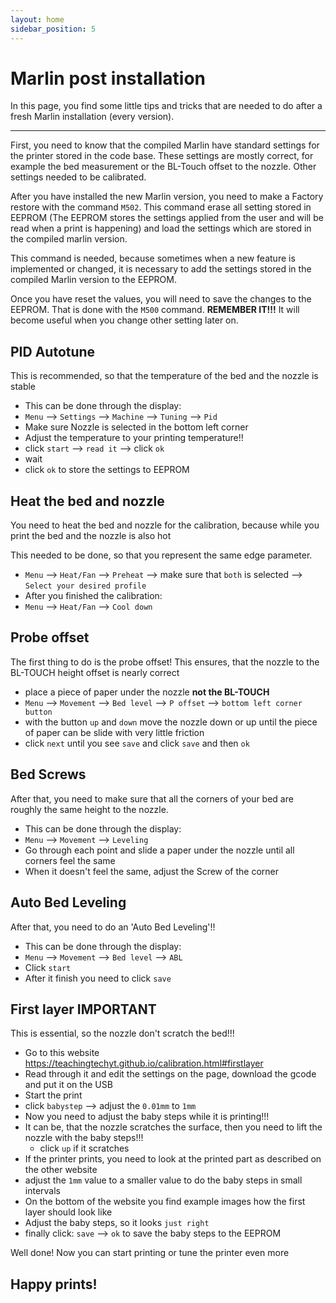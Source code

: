 ```yaml
---
layout: home
sidebar_position: 5
---
```


# Marlin post installation

In this page, you find some little tips and tricks that are needed to do after a fresh Marlin installation (every version).

---

First, you need to know that the compiled Marlin have standard settings for the printer stored in the code base. These settings are mostly correct, for example the bed measurement or the BL-Touch offset to the nozzle. Other settings needed to be calibrated. 

After you have installed the new Marlin version, you need to make a Factory restore with the command `M502`. This command erase all setting stored in EEPROM (The EEPROM stores the settings applied from the user and will be read when a print is happening) and load the settings which are stored in the compiled marlin version.

This command is needed, because sometimes when a new feature is implemented or changed, it is necessary to add the settings stored in the compiled Marlin version to the EEPROM.

Once you have reset the values, you will need to save the changes to the EEPROM. That is done with the `M500` command. **REMEMBER IT!!!** It will become useful when you change other setting later on.

## PID Autotune
This is recommended, so that the temperature of the bed and the nozzle is stable
- This can be done through the display:
- `Menu` --> `Settings` --> `Machine` --> `Tuning` --> `Pid`
- Make sure Nozzle is selected in the bottom left corner
- Adjust the temperature to your printing temperature!!
- click `start` --> `read it` --> click `ok`
- wait
- click `ok` to store the settings to EEPROM

## Heat the bed and nozzle
You need to heat the bed and nozzle for the calibration, because while you print the bed and the nozzle is also hot

This needed to be done, so that you represent the same edge parameter.
- `Menu` --> `Heat/Fan` --> `Preheat` --> make sure that `both` is selected --> `Select your desired profile`
- After you finished the calibration:
- `Menu` --> `Heat/Fan` --> `Cool down`

## Probe offset
The first thing to do is the probe offset!
This ensures, that the nozzle to the BL-TOUCH height offset is nearly correct
- place a piece of paper under the nozzle **not the BL-TOUCH**
- `Menu` --> `Movement` --> `Bed level` --> `P offset` --> `bottom left corner button`
- with the button `up` and `down` move the nozzle down or up until the piece of paper can be slide with very little friction
- click `next` until you see `save` and click `save` and then `ok`

## Bed Screws
After that, you need to make sure that all the corners of your bed are roughly the same height to the nozzle.
- This can be done through the display: 
- `Menu` --> `Movement` --> `Leveling`
- Go through each point and slide a paper under the nozzle until all corners feel the same
- When it doesn't feel the same, adjust the Screw of the corner

## Auto Bed Leveling
After that, you need to do an 'Auto Bed Leveling'!!
- This can be done through the display:  
- `Menu` --> `Movement` --> `Bed level` --> `ABL`
- Click `start` 
- After it finish you need to click `save`

## First layer IMPORTANT
This is essential, so the nozzle don't scratch the bed!!!
- Go to this website https://teachingtechyt.github.io/calibration.html#firstlayer
- Read through it and edit the settings on the page, download the gcode and put it on the USB
- Start the print
- click `babystep` --> adjust the `0.01mm` to `1mm`
- Now you need to adjust the baby steps while it is printing!!!
- It can be, that the nozzle scratches the surface, then you need to lift the nozzle with the baby steps!!!
  - click `up` if it scratches
- If the printer prints, you need to look at the printed part as described on the other website
- adjust the `1mm` value to a smaller value to do the baby steps in small intervals
- On the bottom of the website you find example images how the first layer should look like
- Adjust the baby steps, so it looks `just right`
- finally click: `save` --> `ok` to save the baby steps to the EEPROM


Well done! Now you can start printing or tune the printer even more

## Happy prints!
